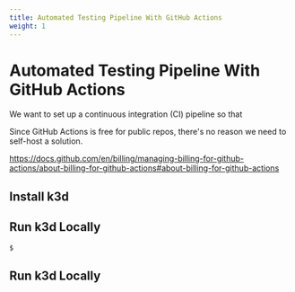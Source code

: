 ```yaml
---
title: Automated Testing Pipeline With GitHub Actions
weight: 1
---
```

# Automated Testing Pipeline With GitHub Actions
We want to set up a continuous integration (CI) pipeline so that

Since GitHub Actions is free for public repos, there's no reason we need to
self-host a solution.

https://docs.github.com/en/billing/managing-billing-for-github-actions/about-billing-for-github-actions#about-billing-for-github-actions

## Install k3d


## Run k3d Locally
```bash
$
```

## Run k3d Locally
```bash
```
